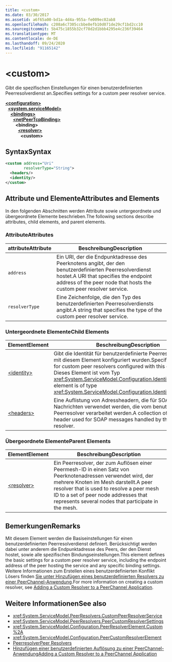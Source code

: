 ```yaml
---
title: <custom>
ms.date: 03/30/2017
ms.assetid: a6f65a00-bd1a-4d4a-955a-fe009ec02ab8
ms.openlocfilehash: c208a6c7305ccbbe8efb10d071de29cf1bd2cc10
ms.sourcegitcommit: 5b475c1855b32cf78d2d1bbb4295e4c236f39464
ms.translationtype: MT
ms.contentlocale: de-DE
ms.lasthandoff: 09/24/2020
ms.locfileid: "91165142"
---
```

# \<custom>

<span data-ttu-id="85a11-101">Gibt die spezifischen Einstellungen für einen benutzerdefinierten Peerresolverdienst an.</span><span class="sxs-lookup"><span data-stu-id="85a11-101">Specifies settings for a custom peer resolver service.</span></span>  
  
[**\<configuration>**](../configuration-element.md)\
&nbsp;&nbsp;[**\<system.serviceModel>**](system-servicemodel.md)\
&nbsp;&nbsp;&nbsp;&nbsp;[**\<bindings>**](bindings.md)\
&nbsp;&nbsp;&nbsp;&nbsp;&nbsp;&nbsp;[**\<netPeerTcpBinding>**](netpeertcpbinding.md)\
&nbsp;&nbsp;&nbsp;&nbsp;&nbsp;&nbsp;&nbsp;&nbsp;**\<binding>**\
&nbsp;&nbsp;&nbsp;&nbsp;&nbsp;&nbsp;&nbsp;&nbsp;&nbsp;&nbsp;[**\<resolver>**](resolver.md)\
&nbsp;&nbsp;&nbsp;&nbsp;&nbsp;&nbsp;&nbsp;&nbsp;&nbsp;&nbsp;&nbsp;&nbsp;**\<custom>**  
  
## <a name="syntax"></a><span data-ttu-id="85a11-102">Syntax</span><span class="sxs-lookup"><span data-stu-id="85a11-102">Syntax</span></span>  
  
```xml  
<custom address="Uri"
        resolverType="String">
  <headers/>
  <identity/>
</custom>
```  
  
## <a name="attributes-and-elements"></a><span data-ttu-id="85a11-103">Attribute und Elemente</span><span class="sxs-lookup"><span data-stu-id="85a11-103">Attributes and Elements</span></span>  

 <span data-ttu-id="85a11-104">In den folgenden Abschnitten werden Attribute sowie untergeordnete und übergeordnete Elemente beschrieben.</span><span class="sxs-lookup"><span data-stu-id="85a11-104">The following sections describe attributes, child elements, and parent elements.</span></span>  
  
### <a name="attributes"></a><span data-ttu-id="85a11-105">Attribute</span><span class="sxs-lookup"><span data-stu-id="85a11-105">Attributes</span></span>  
  
|<span data-ttu-id="85a11-106">attribute</span><span class="sxs-lookup"><span data-stu-id="85a11-106">Attribute</span></span>|<span data-ttu-id="85a11-107">Beschreibung</span><span class="sxs-lookup"><span data-stu-id="85a11-107">Description</span></span>|  
|---------------|-----------------|  
|`address`|<span data-ttu-id="85a11-108">Ein URI, der die Endpunktadresse des Peerknotens angibt, der den benutzerdefinierten Peerresolverdienst hostet.</span><span class="sxs-lookup"><span data-stu-id="85a11-108">A URI that specifies the endpoint address of the peer node that hosts the custom peer resolver service.</span></span>|  
|`resolverType`|<span data-ttu-id="85a11-109">Eine Zeichenfolge, die den Typ des benutzerdefinierten Peerresolverdiensts angibt.</span><span class="sxs-lookup"><span data-stu-id="85a11-109">A string that specifies the type of the custom peer resolver service.</span></span>|  
  
### <a name="child-elements"></a><span data-ttu-id="85a11-110">Untergeordnete Elemente</span><span class="sxs-lookup"><span data-stu-id="85a11-110">Child Elements</span></span>  
  
|<span data-ttu-id="85a11-111">Element</span><span class="sxs-lookup"><span data-stu-id="85a11-111">Element</span></span>|<span data-ttu-id="85a11-112">Beschreibung</span><span class="sxs-lookup"><span data-stu-id="85a11-112">Description</span></span>|  
|-------------|-----------------|  
|[\<identity>](identity.md)|<span data-ttu-id="85a11-113">Gibt die Identität für benutzerdefinierte Peerresolver an, die mit diesem Element konfiguriert wurden.</span><span class="sxs-lookup"><span data-stu-id="85a11-113">Specifies the identity for custom peer resolvers configured with this element.</span></span> <span data-ttu-id="85a11-114">Dieses Element ist vom Typ <xref:System.ServiceModel.Configuration.IdentityElement>.</span><span class="sxs-lookup"><span data-stu-id="85a11-114">This element is of type <xref:System.ServiceModel.Configuration.IdentityElement>.</span></span>|  
|[\<headers>](headers-element.md)|<span data-ttu-id="85a11-115">Eine Auflistung von Adressheadern, die für SOAP-Nachrichten verwendet werden, die vom benutzerdefinierten Peerresolver verarbeitet werden.</span><span class="sxs-lookup"><span data-stu-id="85a11-115">A collection of address header used for SOAP messages handled by the custom peer resolver.</span></span>|  
  
### <a name="parent-elements"></a><span data-ttu-id="85a11-116">Übergeordnete Elemente</span><span class="sxs-lookup"><span data-stu-id="85a11-116">Parent Elements</span></span>  
  
|<span data-ttu-id="85a11-117">Element</span><span class="sxs-lookup"><span data-stu-id="85a11-117">Element</span></span>|<span data-ttu-id="85a11-118">Beschreibung</span><span class="sxs-lookup"><span data-stu-id="85a11-118">Description</span></span>|  
|-------------|-----------------|  
|[\<resolver>](resolver.md)|<span data-ttu-id="85a11-119">Ein Peerresolver, der zum Auflösen einer Peermesh-ID in einen Satz von Peerknotenadressen verwendet wird, der mehrere Knoten im Mesh darstellt.</span><span class="sxs-lookup"><span data-stu-id="85a11-119">A peer resolver that is used to resolve a peer mesh ID to a set of peer node addresses that represents several nodes that participate in the mesh.</span></span>|  
  
## <a name="remarks"></a><span data-ttu-id="85a11-120">Bemerkungen</span><span class="sxs-lookup"><span data-stu-id="85a11-120">Remarks</span></span>  

 <span data-ttu-id="85a11-121">Mit diesem Element werden die Basiseinstellungen für einen benutzerdefinierten Peerresolverdienst definiert. Berücksichtigt werden dabei unter anderem die Endpunktadresse des Peers, der den Dienst hostet, sowie alle spezifischen Bindungseinstellungen.</span><span class="sxs-lookup"><span data-stu-id="85a11-121">This element defines the basic settings for a custom peer resolver service, including the endpoint address of the peer hosting the service and any specific binding settings.</span></span> <span data-ttu-id="85a11-122">Weitere Informationen zum Erstellen eines benutzerdefinierten Konflikt Lösers finden [Sie unter Hinzufügen eines benutzerdefinierten Resolvers zu einer PeerChannel-Anwendung](/previous-versions/ms730105(v=vs.90)).</span><span class="sxs-lookup"><span data-stu-id="85a11-122">For more information on creating a custom resolver, see [Adding a Custom Resolver to a PeerChannel Application](/previous-versions/ms730105(v=vs.90)).</span></span>  
  
## <a name="see-also"></a><span data-ttu-id="85a11-123">Weitere Informationen</span><span class="sxs-lookup"><span data-stu-id="85a11-123">See also</span></span>

- <xref:System.ServiceModel.PeerResolvers.CustomPeerResolverService>
- <xref:System.ServiceModel.PeerResolvers.PeerCustomResolverSettings>
- <xref:System.ServiceModel.Configuration.PeerResolverElement.Custom%2A>
- <xref:System.ServiceModel.Configuration.PeerCustomResolverElement>
- [<span data-ttu-id="85a11-124">Peerresolver</span><span class="sxs-lookup"><span data-stu-id="85a11-124">Peer Resolvers</span></span>](../../../wcf/feature-details/peer-resolvers.md)
- <span data-ttu-id="85a11-125">[Hinzufügen einer benutzerdefinierten Auflösung zu einer PeerChannel-Anwendung](/previous-versions/ms730105(v=vs.90))</span><span class="sxs-lookup"><span data-stu-id="85a11-125">[Adding a Custom Resolver to a PeerChannel Application](/previous-versions/ms730105(v=vs.90))</span></span>
